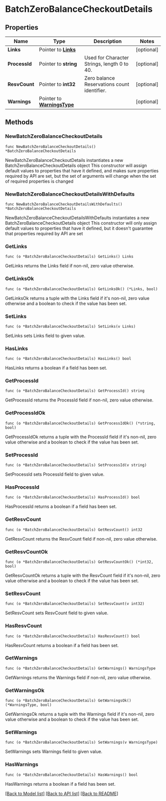# BatchZeroBalanceCheckoutDetails

## Properties

Name | Type | Description | Notes
------------ | ------------- | ------------- | -------------
**Links** | Pointer to [**Links**](Links.md) |  | [optional] 
**ProcessId** | Pointer to **string** | Used for Character Strings, length 0 to 40. | [optional] 
**ResvCount** | Pointer to **int32** | Zero balance Reservations count identifier. | [optional] 
**Warnings** | Pointer to [**WarningsType**](WarningsType.md) |  | [optional] 

## Methods

### NewBatchZeroBalanceCheckoutDetails

`func NewBatchZeroBalanceCheckoutDetails() *BatchZeroBalanceCheckoutDetails`

NewBatchZeroBalanceCheckoutDetails instantiates a new BatchZeroBalanceCheckoutDetails object
This constructor will assign default values to properties that have it defined,
and makes sure properties required by API are set, but the set of arguments
will change when the set of required properties is changed

### NewBatchZeroBalanceCheckoutDetailsWithDefaults

`func NewBatchZeroBalanceCheckoutDetailsWithDefaults() *BatchZeroBalanceCheckoutDetails`

NewBatchZeroBalanceCheckoutDetailsWithDefaults instantiates a new BatchZeroBalanceCheckoutDetails object
This constructor will only assign default values to properties that have it defined,
but it doesn't guarantee that properties required by API are set

### GetLinks

`func (o *BatchZeroBalanceCheckoutDetails) GetLinks() Links`

GetLinks returns the Links field if non-nil, zero value otherwise.

### GetLinksOk

`func (o *BatchZeroBalanceCheckoutDetails) GetLinksOk() (*Links, bool)`

GetLinksOk returns a tuple with the Links field if it's non-nil, zero value otherwise
and a boolean to check if the value has been set.

### SetLinks

`func (o *BatchZeroBalanceCheckoutDetails) SetLinks(v Links)`

SetLinks sets Links field to given value.

### HasLinks

`func (o *BatchZeroBalanceCheckoutDetails) HasLinks() bool`

HasLinks returns a boolean if a field has been set.

### GetProcessId

`func (o *BatchZeroBalanceCheckoutDetails) GetProcessId() string`

GetProcessId returns the ProcessId field if non-nil, zero value otherwise.

### GetProcessIdOk

`func (o *BatchZeroBalanceCheckoutDetails) GetProcessIdOk() (*string, bool)`

GetProcessIdOk returns a tuple with the ProcessId field if it's non-nil, zero value otherwise
and a boolean to check if the value has been set.

### SetProcessId

`func (o *BatchZeroBalanceCheckoutDetails) SetProcessId(v string)`

SetProcessId sets ProcessId field to given value.

### HasProcessId

`func (o *BatchZeroBalanceCheckoutDetails) HasProcessId() bool`

HasProcessId returns a boolean if a field has been set.

### GetResvCount

`func (o *BatchZeroBalanceCheckoutDetails) GetResvCount() int32`

GetResvCount returns the ResvCount field if non-nil, zero value otherwise.

### GetResvCountOk

`func (o *BatchZeroBalanceCheckoutDetails) GetResvCountOk() (*int32, bool)`

GetResvCountOk returns a tuple with the ResvCount field if it's non-nil, zero value otherwise
and a boolean to check if the value has been set.

### SetResvCount

`func (o *BatchZeroBalanceCheckoutDetails) SetResvCount(v int32)`

SetResvCount sets ResvCount field to given value.

### HasResvCount

`func (o *BatchZeroBalanceCheckoutDetails) HasResvCount() bool`

HasResvCount returns a boolean if a field has been set.

### GetWarnings

`func (o *BatchZeroBalanceCheckoutDetails) GetWarnings() WarningsType`

GetWarnings returns the Warnings field if non-nil, zero value otherwise.

### GetWarningsOk

`func (o *BatchZeroBalanceCheckoutDetails) GetWarningsOk() (*WarningsType, bool)`

GetWarningsOk returns a tuple with the Warnings field if it's non-nil, zero value otherwise
and a boolean to check if the value has been set.

### SetWarnings

`func (o *BatchZeroBalanceCheckoutDetails) SetWarnings(v WarningsType)`

SetWarnings sets Warnings field to given value.

### HasWarnings

`func (o *BatchZeroBalanceCheckoutDetails) HasWarnings() bool`

HasWarnings returns a boolean if a field has been set.


[[Back to Model list]](../README.md#documentation-for-models) [[Back to API list]](../README.md#documentation-for-api-endpoints) [[Back to README]](../README.md)


